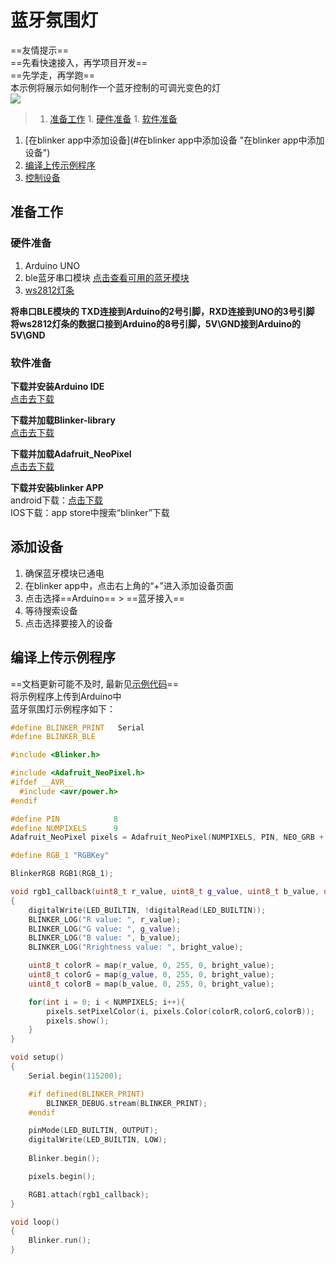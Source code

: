 # 蓝牙氛围灯  
==友情提示==  
==先看快速接入，再学项目开发==  
==先学走，再学跑==  
本示例将展示如何制作一个蓝牙控制的可调光变色的灯  
![](assets/004/01-1524476759000.gif)

>1. [准备工作](#准备工作 "准备工作")
	1. [硬件准备](#硬件准备 "硬件准备")
	1. [软件准备](#软件准备 "软件准备")
1. [在blinker app中添加设备](#在blinker app中添加设备 "在blinker app中添加设备")
1. [编译上传示例程序](#编译上传示例程序 "编译上传示例程序")
1. [控制设备](#控制设备 "控制设备")


## 准备工作  
### 硬件准备  
1. Arduino UNO  
2. ble蓝牙串口模块 [点击查看可用的蓝牙模块](?file=003-硬件开发/01-支持的设备 "支持的设备")  
3. [ws2812灯条](https://item.taobao.com/item.htm?id=549246189905)  

**将串口BLE模块的 TXD连接到Arduino的2号引脚，RXD连接到UNO的3号引脚**  
**将ws2812灯条的数据口接到Arduino的8号引脚，5V\GND接到Arduino的5V\GND**  

### 软件准备  
**下载并安装Arduino IDE**  
[点击去下载](https://www.arduino.cn/thread-5838-1-1.html)  

**下载并加载Blinker-library**  
[点击去下载](https://github.com/blinker-iot/blinker-library)  

**下载并加载Adafruit_NeoPixel**  
[点击去下载](https://github.com/adafruit/Adafruit_NeoPixel)  

**下载并安装blinker APP**  
android下载：[点击下载](https://github.com/blinker-iot/app-release/releases)  
IOS下载：app store中搜索“blinker”下载  

## 添加设备  
1. 确保蓝牙模块已通电  
2. 在blinker app中，点击右上角的“+”进入添加设备页面  
3. 点击选择==Arduino== > ==蓝牙接入==  
4. 等待搜索设备  
5. 点击选择要接入的设备  

## 编译上传示例程序  
==文档更新可能不及时, 最新见[示例代码](https://github.com/blinker-iot/blinker-project-example)==  
将示例程序上传到Arduino中  
蓝牙氛围灯示例程序如下：  
```cpp
#define BLINKER_PRINT	Serial
#define BLINKER_BLE

#include <Blinker.h>

#include <Adafruit_NeoPixel.h>
#ifdef __AVR__
  #include <avr/power.h>
#endif

#define PIN            8
#define NUMPIXELS      9
Adafruit_NeoPixel pixels = Adafruit_NeoPixel(NUMPIXELS, PIN, NEO_GRB + NEO_KHZ800);

#define RGB_1 "RGBKey"

BlinkerRGB RGB1(RGB_1);

void rgb1_callback(uint8_t r_value, uint8_t g_value, uint8_t b_value, uint8_t bright_value)
{
    digitalWrite(LED_BUILTIN, !digitalRead(LED_BUILTIN));
    BLINKER_LOG("R value: ", r_value);
    BLINKER_LOG("G value: ", g_value);
    BLINKER_LOG("B value: ", b_value);
    BLINKER_LOG("Rrightness value: ", bright_value);

    uint8_t colorR = map(r_value, 0, 255, 0, bright_value);
    uint8_t colorG = map(g_value, 0, 255, 0, bright_value);
    uint8_t colorB = map(b_value, 0, 255, 0, bright_value);

    for(int i = 0; i < NUMPIXELS; i++){
        pixels.setPixelColor(i, pixels.Color(colorR,colorG,colorB));
        pixels.show();
    }
}

void setup()
{
    Serial.begin(115200);

    #if defined(BLINKER_PRINT)
        BLINKER_DEBUG.stream(BLINKER_PRINT);
    #endif

    pinMode(LED_BUILTIN, OUTPUT);
    digitalWrite(LED_BUILTIN, LOW);
    
    Blinker.begin();

    pixels.begin();

    RGB1.attach(rgb1_callback);
}

void loop()
{
    Blinker.run();
}
```

<!-- ## 控制设备  
1. 在**我的设备**页面点击设备，进入控制面板  
2. 点击右上角 编辑界面 按钮  
3. 添加 **RGB组件**和**滑动条组件**  
4. 点击**RGB组件**将数据键名修改为“rgb”；点击**滑动条组件**将数据键名修改为“SliderKey”  
5. 点击界面右上角保存界面布局   
6. 操作组件即可控制彩灯了   -->